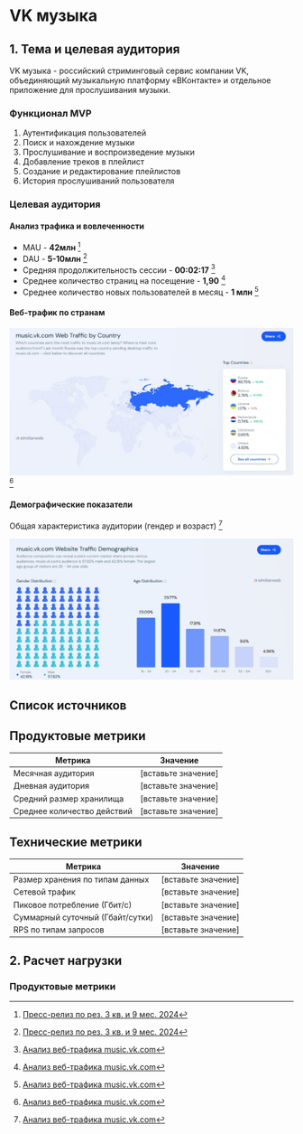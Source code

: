 # VK музыка

## 1. Тема и целевая аудитория

VK музыка - российский стриминговый сервис компании VK, объединяющий музыкальную платформу «ВКонтакте» и отдельное приложение для прослушивания музыки.

### Функционал MVP

1. Аутентификация пользователей
2. Поиск и нахождение музыки
3. Прослушивание и воспроизведение музыки
4. Добавление треков в плейлист
5. Создание и редактирование плейлистов
6. История прослушиваний пользователя

### Целевая аудитория

#### Анализ трафика и вовлеченности
* MAU - **42млн** [^1]
* DAU - **5-10млн** [^1]
* Средняя продолжительность сессии - **00:02:17** [^2]
* Среднее количество страниц на посещение - **1,90** [^2]
* Среднее количество новых пользователей в месяц - **1 млн** [^2]

#### Веб-трафик по странам

[![Traffic by Country](img/Traffic_by_Country.jpg)](https://www.similarweb.com/ru/website/music.vk.com) [^2]

#### Демографические показатели

Общая характеристика аудитории (гендер и возраст) [^2]

[![Demographic Indicators](img/Website_Traffic.jpg)](https://www.similarweb.com/ru/website/music.vk.com) 

## Список источников

[^1]: [Пресс-релиз по рез. 3 кв. и 9 мес. 2024](https://corp.vkcdn.ru/media/files/RUS_Press_Release_9M_2024.pdf)

[^2]: [Анализ веб-трафика music.vk.com](https://www.similarweb.com/ru/website/music.vk.com)

## Продуктовые метрики

| Метрика                          | Значение                |
|----------------------------------|------------------------|
| Месячная аудитория               | [вставьте значение]    |
| Дневная аудитория                | [вставьте значение]    |
| Средний размер хранилища         | [вставьте значение]    |
| Среднее количество действий       | [вставьте значение]    |

## Технические метрики

| Метрика                          | Значение                |
|----------------------------------|------------------------|
| Размер хранения по типам данных   | [вставьте значение]    |
| Сетевой трафик                  | [вставьте значение]    |
| Пиковое потребление (Гбит/с)    | [вставьте значение]    |
| Суммарный суточный (Гбайт/сутки) | [вставьте значение]    |
| RPS по типам запросов           | [вставьте значение]    |

## 2. Расчет нагрузки

### Продуктовые метрики




